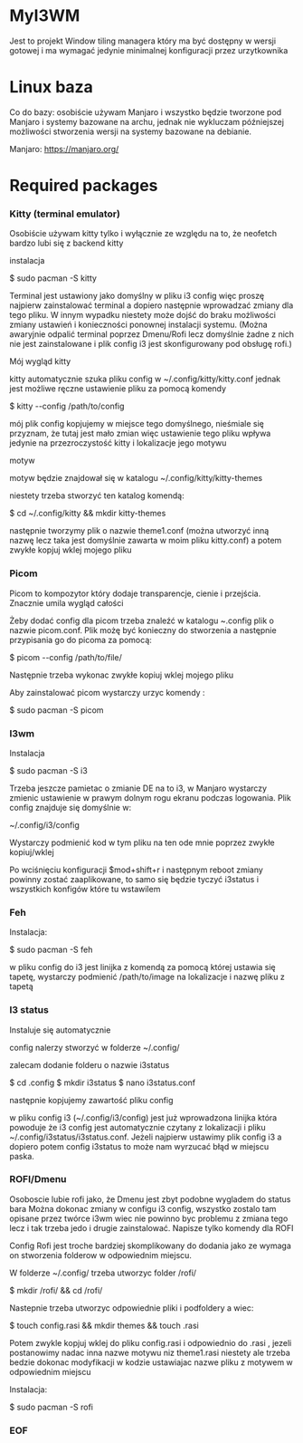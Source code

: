 # MyI3WM

Jest to projekt Window tiling managera który ma być dostępny w wersji gotowej i ma wymagać jedynie minimalnej konfiguracji przez urzytkownika


# Linux baza
Co do bazy: osobiście używam Manjaro i wszystko będzie tworzone pod Manjaro i systemy bazowane na archu, jednak nie wykluczam późniejszej możliwości stworzenia wersji na systemy bazowane na debianie.

Manjaro: https://manjaro.org/



# Required packages
### Kitty (terminal emulator)
Osobiście używam kitty tylko i wyłącznie ze względu na to, że neofetch bardzo lubi się z backend kitty

instalacja

$ sudo pacman -S kitty

Terminal jest ustawiony jako domyślny w pliku i3 config więc proszę najpierw zainstalować terminal a dopiero następnie wprowadzać zmiany dla tego pliku.
W innym wypadku niestety może dojść do braku możliwości zmiany ustawień i konieczności ponownej instalacji systemu. (Można awaryjnie odpalić terminal poprzez Dmenu/Rofi lecz domyślnie żadne z nich nie jest zainstalowane i plik config i3 jest skonfigurowany pod obsługę rofi.)

Mój wygląd kitty

kitty automatycznie szuka pliku config w ~/.config/kitty/kitty.conf
jednak jest możliwe ręczne ustawienie pliku za pomocą komendy 

$ kitty --config /path/to/config

mój plik config kopjujemy w miejsce tego domyślnego, nieśmiale się przyznam, że tutaj jest mało zmian więc ustawienie tego pliku wpływa jedynie na przezroczystość kitty i lokalizacje jego motywu 

motyw 

motyw będzie znajdował się w katalogu ~/.config/kitty/kitty-themes

niestety trzeba stworzyć ten katalog komendą:

$ cd ~/.config/kitty && mkdir kitty-themes

następnie tworzymy plik o nazwie theme1.conf (można utworzyć inną nazwę lecz taka jest domyślnie zawarta w moim pliku kitty.conf) a potem zwykłe kopjuj wklej mojego pliku
### Picom

Picom to kompozytor który dodaje transparencje, cienie i przejścia. Znacznie umila wygląd całości

Żeby dodać config dla picom trzeba znaleźć w katalogu ~\.config plik o nazwie picom.conf. Plik możę być konieczny do stworzenia a następnie przypisania go do picoma za pomocą:

$ picom --config /path/to/file/

Następnie trzeba wykonac zwykłe kopiuj wklej mojego pliku

Aby zainstalować picom wystarczy urzyc komendy :

$ sudo pacman -S picom

### I3wm 
Instalacja

$ sudo pacman -S i3

Trzeba jeszcze pamietac o zmianie DE na to i3, w Manjaro wystarczy zmienic ustawienie w prawym dolnym rogu ekranu podczas logowania.
Plik config znajduje się domyślnie w:

~/.config/i3/config

Wystarczy podmienić kod w tym pliku na ten ode mnie poprzez zwykłe kopiuj/wklej

Po wciśnięciu konfiguracji $mod+shift+r i następnym reboot zmiany powinny zostać zaaplikowane, to samo się będzie tyczyć i3status i wszystkich konfigów które tu wstawilem
### Feh 
Instalacja:

$ sudo pacman -S feh

w pliku config do i3 jest linijka z komendą za pomocą której ustawia się tapetę, wystarczy podmienić /path/to/image na lokalizacje i nazwę pliku z tapetą

### I3 status
Instaluje się automatycznie

config nalerzy stworzyć w folderze ~/.config/

zalecam dodanie folderu o nazwie i3status 

$ cd .config
$ mkdir i3status
$ nano i3status.conf

następnie kopjujemy zawartość pliku config 

w pliku config i3 (~/.config/i3/config) jest już wprowadzona linijka która powoduje że i3 config jest automatycznie czytany z lokalizacji i pliku ~/.config/i3status/i3status.conf. Jeżeli najpierw ustawimy plik config i3 a dopiero potem config i3status to może nam wyrzucać błąd w miejscu paska.

### ROFI/Dmenu
Osoboscie lubie rofi jako, że Dmenu jest zbyt podobne wygladem do status bara
Można dokonac zmiany w configu i3 config, wszystko zostalo tam opisane przez twórce i3wm wiec nie powinno byc problemu z zmiana tego lecz i tak trzeba jedo i drugie zainstalować. Napisze tylko komendy dla ROFI

Config Rofi jest troche bardziej skomplikowany do dodania jako ze wymaga on stworzenia folderow w odpowiednim miejscu. 

W folderze ~/.config/ trzeba utworzyc folder /rofi/

$ mkdir /rofi/ && cd /rofi/

Nastepnie trzeba utworzyc odpowiednie pliki i podfoldery a wiec:

$ touch config.rasi && mkdir themes && touch <nazwa motywu>.rasi

Potem zwykle kopjuj wklej do pliku config.rasi i odpowiednio do <nazwa motywu>.rasi , jezeli postanowimy nadac inna nazwe motywu niz theme1.rasi niestety ale trzeba bedzie dokonac modyfikacji w kodzie ustawiajac nazwe pliku z motywem w odpowiednim miejscu 

Instalacja:

$ sudo pacman -S rofi

### EOF ###
